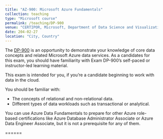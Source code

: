 ```yaml
---
title: "AZ-900: Microsoft Azure Fundamentals"
collection: teaching
type: "Microsoft course"
permalink: /teaching/DP-900
venue: "CERTIPOR, Microsoft, Department of Data Science and Visualization, Faculty of Informatics, University of Debrecen"
date: 204-02-27
location: "City, Country"
---
```


The [DP-900](https://learn.microsoft.com/en-us/credentials/certifications/exams/dp-900/) is an opportunity to demonstrate your knowledge of core data concepts and related Microsoft Azure data services. As a candidates for this exam, you should have familiarity with Exam DP-900’s self-paced or instructor-led learning material.

This exam is intended for you, if you’re a candidate beginning to work with data in the cloud.

You should be familiar with:

  - The concepts of relational and non-relational data.
  - Different types of data workloads such as transactional or analytical.

You can use Azure Data Fundamentals to prepare for other Azure role-based certifications like Azure Database Administrator Associate or Azure Data Engineer Associate, but it is not a prerequisite for any of them.

======
